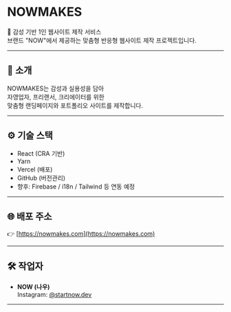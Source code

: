 # NOWMAKES

🎨 감성 기반 1인 웹사이트 제작 서비스  
브랜드 "NOW"에서 제공하는 맞춤형 반응형 웹사이트 제작 프로젝트입니다.

---

## 📌 소개

NOWMAKES는 감성과 실용성을 담아  
자영업자, 프리랜서, 크리에이터를 위한  
맞춤형 랜딩페이지와 포트폴리오 사이트를 제작합니다.

---

## ⚙️ 기술 스택

- React (CRA 기반)
- Yarn
- Vercel (배포)
- GitHub (버전관리)
- 향후: Firebase / i18n / Tailwind 등 연동 예정

---

## 🌐 배포 주소

👉 [https://nowmakes.com](https://nowmakes.com)

---

## 🛠️ 작업자

- **NOW (나우)**  
  Instagram: [@startnow.dev](https://threads.net/@startnow.dev)

---
